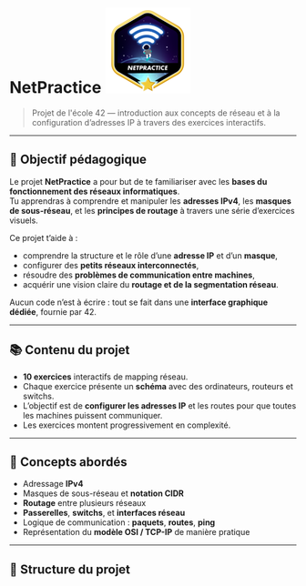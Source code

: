 # NetPractice ![42 Badge](https://github.com/Julien-Quinodoz/42-project-badges/blob/main/badges/netpracticem.png)</a>

> Projet de l'école 42 — introduction aux concepts de réseau et à la configuration d’adresses IP à travers des exercices interactifs.
---

## 🎯 Objectif pédagogique

Le projet **NetPractice** a pour but de te familiariser avec les **bases du fonctionnement des réseaux informatiques**.  
Tu apprendras à comprendre et manipuler les **adresses IPv4**, les **masques de sous-réseau**, et les **principes de routage** à travers une série d’exercices visuels.

Ce projet t’aide à :

- comprendre la structure et le rôle d’une **adresse IP** et d’un **masque**,  
- configurer des **petits réseaux interconnectés**,  
- résoudre des **problèmes de communication entre machines**,  
- acquérir une vision claire du **routage et de la segmentation réseau**.

Aucun code n’est à écrire : tout se fait dans une **interface graphique dédiée**, fournie par 42.

---

## 📚 Contenu du projet

- **10 exercices** interactifs de mapping réseau.  
- Chaque exercice présente un **schéma** avec des ordinateurs, routeurs et switchs.  
- L’objectif est de **configurer les adresses IP** et les routes pour que toutes les machines puissent communiquer.  
- Les exercices montent progressivement en complexité.

---

## 🧠 Concepts abordés

- Adressage **IPv4**  
- Masques de sous-réseau et **notation CIDR**  
- **Routage** entre plusieurs réseaux  
- **Passerelles**, **switchs**, et **interfaces réseau**  
- Logique de communication : **paquets**, **routes**, **ping**  
- Représentation du **modèle OSI / TCP-IP** de manière pratique

---

## 🧩 Structure du projet


